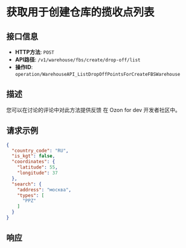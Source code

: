 # 获取用于创建仓库的揽收点列表

## 接口信息

- **HTTP方法**: `POST`
- **API路径**: `/v1/warehouse/fbs/create/drop-off/list`
- **操作ID**: `operation/WarehouseAPI_ListDropOffPointsForCreateFBSWarehouse`

## 描述

您可以在讨论的评论中对此方法提供反馈 在 Ozon for dev 开发者社区中。

## 请求示例

```json
{
  "country_code": "RU",
  "is_kgt": false,
  "coordinates": {
    "latitude": 55,
    "longitude": 37
  },
  "search": {
    "address": "москва",
    "types": [
      "PPZ"
    ]
  }
}
```

## 响应
